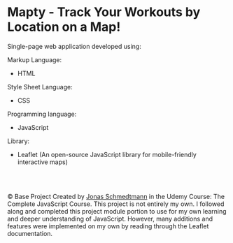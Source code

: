 # Mapty - Track Your Workouts by Location on a Map!

Single-page web application developed using:

Markup Language:
- HTML

Style Sheet Language:
- CSS

Programming language:
- JavaScript

Library:
- Leaflet (An open-source JavaScript library for mobile-friendly interactive maps)

<br>
<br> 

<p class="copyright">
    &copy; Base Project Created by
    <a class="twitter-link" target="_blank" href="https://twitter.com/jonasschmedtman">Jonas Schmedtmann</a> in the
    Udemy Course: The Complete JavaScript Course. This project is not entirely my own. I followed along and completed this project module portion       to use for my own learning and deeper understanding of JavaScript. However, many additions and features were implemented on my own by reading       through the Leaflet documentation.
</p>

